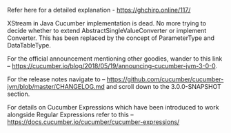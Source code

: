 Refer here for a detailed explanation - https://ghchirp.online/117/

XStream in Java Cucumber implementation is dead. No more trying to decide whether to extend AbstractSingleValueConverter or implement Converter. This has been replaced by the concept of ParameterType and DataTableType.

For the official announcement mentioning other goodies, wander to this link – https://cucumber.io/blog/2018/05/19/announcing-cucumber-jvm-3-0-0.

For the release notes navigate to – https://github.com/cucumber/cucumber-jvm/blob/master/CHANGELOG.md and scroll down to the 3.0.0-SNAPSHOT section.

For details on Cucumber Expressions which have been introduced to work alongside Regular Expressions refer to this – https://docs.cucumber.io/cucumber/cucumber-expressions/
